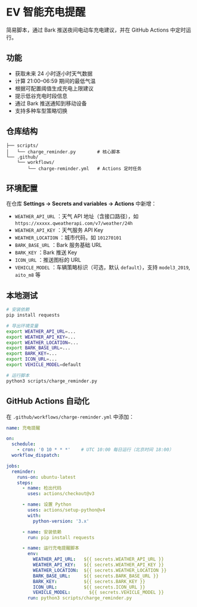 # EV 智能充电提醒

简易脚本，通过 Bark 推送夜间电动车充电建议，并在 GitHub Actions 中定时运行。

## 功能

* 获取未来 24 小时逐小时天气数据
* 计算 21:00–06:59 期间的最低气温
* 根据可配置阈值生成充电上限建议
* 提示低谷充电时段信息
* 通过 Bark 推送通知到移动设备
* 支持多种车型策略切换

## 仓库结构

```
├── scripts/
│   └── charge_reminder.py        # 核心脚本
└── .github/
    └── workflows/
        └── charge-reminder.yml   # Actions 定时任务
```

## 环境配置

在仓库 **Settings → Secrets and variables → Actions** 中新增：

* `WEATHER_API_URL`   ：天气 API 地址（含接口路径），如 `https://xxxxx.qweatherapi.com/v7/weather/24h`
* `WEATHER_API_KEY`   ：天气服务 API Key
* `WEATHER_LOCATION`  ：城市代码，如 `101270101`
* `BARK_BASE_URL`     ：Bark 服务基础 URL
* `BARK_KEY`          ：Bark 推送 Key
* `ICON_URL`          ：推送图标的 URL
* `VEHICLE_MODEL`       ：车辆策略标识（可选，默认 `default`），支持 `model3_2019`, `aito_m8` 等

## 本地测试

```bash
# 安装依赖
pip install requests

# 导出环境变量
export WEATHER_API_URL=...
export WEATHER_API_KEY=...
export WEATHER_LOCATION=...
export BARK_BASE_URL=...
export BARK_KEY=...
export ICON_URL=...
export VEHICLE_MODEL=default

# 运行脚本
python3 scripts/charge_reminder.py
```

## GitHub Actions 自动化

在 `.github/workflows/charge-reminder.yml` 中添加：

```yaml
name: 充电提醒

on:
  schedule:
    - cron: '0 10 * * *'    # UTC 10:00 每日运行（北京时间 18:00）
  workflow_dispatch:

jobs:
  reminder:
    runs-on: ubuntu-latest
    steps:
      - name: 检出代码
        uses: actions/checkout@v3

      - name: 设置 Python
        uses: actions/setup-python@v4
        with:
          python-version: '3.x'

      - name: 安装依赖
        run: pip install requests

      - name: 运行充电提醒脚本
        env:
          WEATHER_API_URL:   ${{ secrets.WEATHER_API_URL }}
          WEATHER_API_KEY:   ${{ secrets.WEATHER_API_KEY }}
          WEATHER_LOCATION:  ${{ secrets.WEATHER_LOCATION }}
          BARK_BASE_URL:     ${{ secrets.BARK_BASE_URL }}
          BARK_KEY:          ${{ secrets.BARK_KEY }}
          ICON_URL:          ${{ secrets.ICON_URL }}
          VEHICLE_MODEL:       ${{ secrets.VEHICLE_MODEL }}
        run: python3 scripts/charge_reminder.py
```
